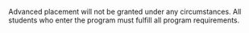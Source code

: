 Advanced placement will not be granted under any circumstances. All students who enter the program must fulfill all program requirements.